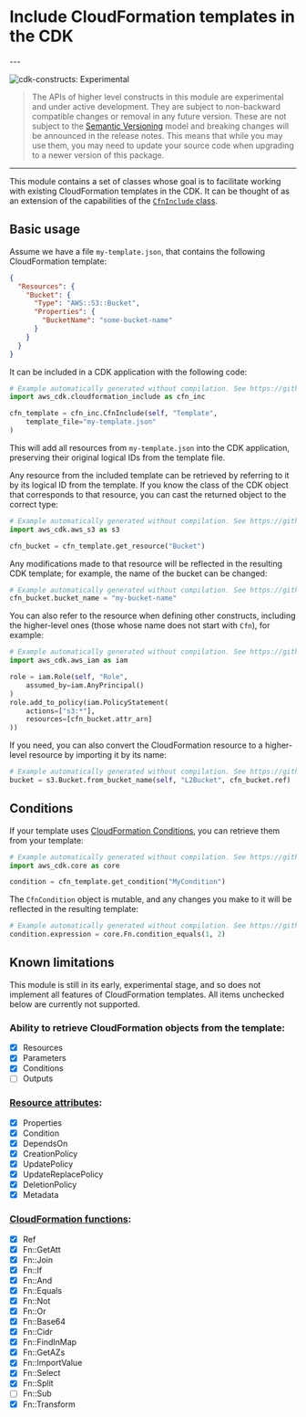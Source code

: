 # Include CloudFormation templates in the CDK

<!--BEGIN STABILITY BANNER-->---


![cdk-constructs: Experimental](https://img.shields.io/badge/cdk--constructs-experimental-important.svg?style=for-the-badge)

> The APIs of higher level constructs in this module are experimental and under active development. They are subject to non-backward compatible changes or removal in any future version. These are not subject to the [Semantic Versioning](https://semver.org/) model and breaking changes will be announced in the release notes. This means that while you may use them, you may need to update your source code when upgrading to a newer version of this package.

---
<!--END STABILITY BANNER-->

This module contains a set of classes whose goal is to facilitate working
with existing CloudFormation templates in the CDK.
It can be thought of as an extension of the capabilities of the
[`CfnInclude` class](../@aws-cdk/core/lib/cfn-include.ts).

## Basic usage

Assume we have a file `my-template.json`, that contains the following CloudFormation template:

```json
{
  "Resources": {
    "Bucket": {
      "Type": "AWS::S3::Bucket",
      "Properties": {
        "BucketName": "some-bucket-name"
      }
    }
  }
}
```

It can be included in a CDK application with the following code:

```python
# Example automatically generated without compilation. See https://github.com/aws/jsii/issues/826
import aws_cdk.cloudformation_include as cfn_inc

cfn_template = cfn_inc.CfnInclude(self, "Template",
    template_file="my-template.json"
)
```

This will add all resources from `my-template.json` into the CDK application,
preserving their original logical IDs from the template file.

Any resource from the included template can be retrieved by referring to it by its logical ID from the template.
If you know the class of the CDK object that corresponds to that resource,
you can cast the returned object to the correct type:

```python
# Example automatically generated without compilation. See https://github.com/aws/jsii/issues/826
import aws_cdk.aws_s3 as s3

cfn_bucket = cfn_template.get_resource("Bucket")
```

Any modifications made to that resource will be reflected in the resulting CDK template;
for example, the name of the bucket can be changed:

```python
# Example automatically generated without compilation. See https://github.com/aws/jsii/issues/826
cfn_bucket.bucket_name = "my-bucket-name"
```

You can also refer to the resource when defining other constructs,
including the higher-level ones
(those whose name does not start with `Cfn`),
for example:

```python
# Example automatically generated without compilation. See https://github.com/aws/jsii/issues/826
import aws_cdk.aws_iam as iam

role = iam.Role(self, "Role",
    assumed_by=iam.AnyPrincipal()
)
role.add_to_policy(iam.PolicyStatement(
    actions=["s3:*"],
    resources=[cfn_bucket.attr_arn]
))
```

If you need, you can also convert the CloudFormation resource to a higher-level
resource by importing it by its name:

```python
# Example automatically generated without compilation. See https://github.com/aws/jsii/issues/826
bucket = s3.Bucket.from_bucket_name(self, "L2Bucket", cfn_bucket.ref)
```

## Conditions

If your template uses [CloudFormation Conditions](https://docs.aws.amazon.com/AWSCloudFormation/latest/UserGuide/conditions-section-structure.html),
you can retrieve them from your template:

```python
# Example automatically generated without compilation. See https://github.com/aws/jsii/issues/826
import aws_cdk.core as core

condition = cfn_template.get_condition("MyCondition")
```

The `CfnCondition` object is mutable,
and any changes you make to it will be reflected in the resulting template:

```python
# Example automatically generated without compilation. See https://github.com/aws/jsii/issues/826
condition.expression = core.Fn.condition_equals(1, 2)
```

## Known limitations

This module is still in its early, experimental stage,
and so does not implement all features of CloudFormation templates.
All items unchecked below are currently not supported.

### Ability to retrieve CloudFormation objects from the template:

* [x] Resources
* [x] Parameters
* [x] Conditions
* [ ] Outputs

### [Resource attributes](https://docs.aws.amazon.com/AWSCloudFormation/latest/UserGuide/aws-product-attribute-reference.html):

* [x] Properties
* [x] Condition
* [x] DependsOn
* [x] CreationPolicy
* [x] UpdatePolicy
* [x] UpdateReplacePolicy
* [x] DeletionPolicy
* [x] Metadata

### [CloudFormation functions](https://docs.aws.amazon.com/AWSCloudFormation/latest/UserGuide/intrinsic-function-reference.html):

* [x] Ref
* [x] Fn::GetAtt
* [x] Fn::Join
* [x] Fn::If
* [x] Fn::And
* [x] Fn::Equals
* [x] Fn::Not
* [x] Fn::Or
* [x] Fn::Base64
* [x] Fn::Cidr
* [x] Fn::FindInMap
* [x] Fn::GetAZs
* [x] Fn::ImportValue
* [x] Fn::Select
* [x] Fn::Split
* [ ] Fn::Sub
* [x] Fn::Transform
